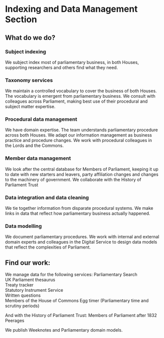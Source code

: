 # Indexing and Data Management Section

## What do we do?  

### Subject indexing 
We subject index most of parliamentary business, in both Houses, supporting researchers and others find what they need.

### Taxonomy services
We maintain a controlled vocabulary to cover the business of both Houses. The vocabulary is emergent from parliamentary business. We consult with colleagues across Parliament, making best use of their procedural and subject matter expertise. 

### Procedural data management 
We have domain expertise. The team understands parliamentary procedure across both Houses. We adapt our information management as business practice and procedure changes. We work with procedural colleagues in the Lords and the Commons. 

### Member data management
We look after the central database for Members of Parliament, keeping it up to date with new starters and leavers, party affiliation changes and changes to the machinery of government. We collaborate with the History of Parliament Trust 

### Data integration and data cleaning 
We tie together information from disparate procedural systems. We make links in data that reflect how parliamentary business actually happened. 

### Data modelling 
We document parliamentary procedures. We work with internal and external domain experts and colleagues in the Digital Service to design data models that reflect the complexities of Parliament. 

## Find our work: 
We manage data for the following services:
Parliamentary Search  
UK Parliament thesaurus  
Treaty tracker   
Statutory Instrument Service  
Written questions  
Members of the House of Commons
Egg timer (Parliamentary time and scrutiny periods) 

And with the History of Parliament Trust:
Members of Parliament after 1832  
Peerages  

We publish Weeknotes  and Parliamentary domain models.  
